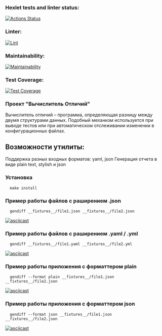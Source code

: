 
### Hexlet tests and linter status:

[![Actions Status](https://github.com/ashmigol/frontend-project-46/workflows/hexlet-check/badge.svg)](https://github.com/ashmigol/frontend-project-46/actions)

### Linter:

[![Lint](https://github.com/ashmigol/frontend-project-46/workflows/Lint/badge.svg)](https://github.com/ashmigol/frontend-project-46/actions?query=workflow%3ALint)

### Maintainability:

[![Maintainability](https://api.codeclimate.com/v1/badges/473740f3e2277ad44008/maintainability)](https://codeclimate.com/github/ashmigol/frontend-project-46/maintainability)

### Test Coverage:

[![Test Coverage](https://api.codeclimate.com/v1/badges/473740f3e2277ad44008/test_coverage)](https://codeclimate.com/github/ashmigol/frontend-project-46/test_coverage)

### Проект "Вычислитель Отличий"
Вычислитель отличий – программа, определяющая разницу между двумя структурами данных.
Подобный механизм используется при выводе тестов или при автоматическом отслеживании изменении в конфигурационных файлах.
## Возможности утилиты:

Поддержка разных входных форматов: yaml, json
Генерация отчета в виде plain text, stylish и json
 ### Установка
```
  make install
```

### Пример работы  файлов с раширением .json
```
  gendiff __fixtures__/file1.json __fixtures__/file2.json
```
[![asciicast](https://asciinema.org/a/XrMmdgzOrBpkVipwiy2Zkj43a.png)](https://asciinema.org/a/XrMmdgzOrBpkVipwiy2Zkj43a)

### Пример работы файлов с раширением .yaml / .yml
```
  gendiff __fixtures__/file1.yaml __fixtures__/file2.yml
```
[![asciicast](https://asciinema.org/a/ZVBHSKJhFdpuuiL2CukbCFswm.png)](https://asciinema.org/a/ZVBHSKJhFdpuuiL2CukbCFswm)



### Пример работы приложения с форматтером plain
```
  gendiff --format plain __fixtures__/file1.json __fixtures__/file2.json
```

[![asciicast](https://asciinema.org/a/W7oDVayWMsCzPEQ5b7y0PEs7Q.png)](https://asciinema.org/a/W7oDVayWMsCzPEQ5b7y0PEs7Q)


### Пример работы приложения с форматтером json
```
  gendiff --format json __fixtures__/file1.json __fixtures__/file2.json
```

[![asciicast](https://asciinema.org/a/CfN4K28FamA6xrpO4QXYfNO7s.png)](https://asciinema.org/a/CfN4K28FamA6xrpO4QXYfNO7s)
